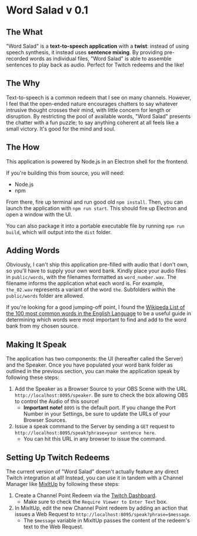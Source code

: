# Word Salad v 0.1

## The What
"Word Salad" is a **text-to-speech application** with a **twist**: instead of using speech synthesis, it instead uses **sentence mixing**. By providing pre-recorded words as individual files, "Word Salad" is able to assemble sentences to play back as audio. Perfect for Twitch redeems and the like! 

## The Why
Text-to-speech is a common redeem that I see on many channels. However, I feel that the open-ended nature encourages chatters to say whatever intrusive thought crosses their mind, with little concern for length or disruption. By restricting the pool of available words, "Word Salad" presents the chatter with a fun puzzle; to say anything coherent at all feels like a small victory. It's good for the mind and soul.

## The How
This application is powered by Node.js in an Electron shell for the frontend.

If you're building this from source, you will need:
- Node.js
- npm

From there, fire up terminal and run good old `npm install`. Then, you can launch the application with `npm run start`. This should fire up Electron and open a window with the UI.

You can also package it into a portable executable file by running `npm run build`, which will output into the `dist` folder.

## Adding Words
Obviously, I can't ship this application pre-filled with audio that I don't own, so you'll have to supply your own word bank. Kindly place your audio files in `public/words`, with the filenames formatted as `word_number.wav`. The filename informs the application what each word is. For example, `the_02.wav` represents a variant of the word `the`. Subfolders within the `public/words` folder are allowed.

If you're looking for a good jumping-off point, I found the [Wikipeda List of the 100 most common words in the English Language](https://en.wikipedia.org/wiki/Most_common_words_in_English) to be a useful guide in determining which words were most important to find and add to the word bank from my chosen source.

## Making It Speak
The application has two components: the UI (hereafter called the Server) and the Speaker. Once you have populated your word bank folder as outlined in the previous section, you can make the application speak by following these steps:
1. Add the Speaker as a Browser Source to your OBS Scene with the URL `http://localhost:8095/speaker`. Be sure to check the box allowing OBS to control the Audio of this source!
    - **Important note!** `8095` is the default port. If you change the Port Number in your Settings, be sure to update the URLs of your Browser Sources.
2. Issue a speak command to the Server by sending a `GET` request to `http://localhost:8095/speak?phrase=your sentence here`. 
    - You can hit this URL in any browser to issue the command.

## Setting Up Twitch Redeems
The current version of "Word Salad" doesn't actually feature any direct Twitch integration at all! Instead, you can use it in tandem with a Channel Manager like [MixItUp](https://mixitupapp.com/) by following these steps:

1. Create a Channel Point Redeem via the [Twitch Dashboard](dashboard.twitch.tv).
    - Make sure to check the `Require Viewer to Enter Text` box.
2. In MixItUp, edit the new Channel Point redeem by adding an action that issues a Web Request to `http://localhost:8095/speak?phrase=$message`.
    - The `$message` variable in MixItUp passes the content of the redeem's text to the Web Request.